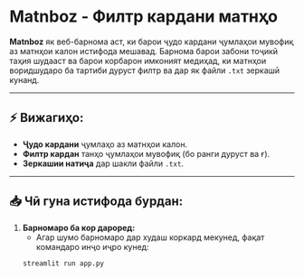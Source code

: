 # **Matnboz - Филтр кардани матнҳо**

**Matnboz** як веб-барнома аст, ки барои ҷудо кардани ҷумлаҳои мувофиқ аз матнҳои калон истифода мешавад. Барнома барои забони тоҷикӣ таҳия шудааст ва барои корбарон имконият медиҳад, ки матнҳои воридшударо ба тартиби дуруст филтр ва дар як файли `.txt` зеркашӣ кунанд.

---

## ⚡ **Вижагиҳо:**

- **Ҷудо кардани** ҷумлаҳо аз матнҳои калон.
- **Филтр кардан** танҳо ҷумлаҳои мувофиқ (бо ранги дуруст ва ғ).
- **Зеркашии натиҷа** дар шакли файли `.txt`.

---

## 📥 **Чӣ гуна истифода бурдан:**

1. **Барномаро ба кор дароред:**
   - Агар шумо барномаро дар худаш коркард мекунед, фақат командаро инҷо иҷро кунед:
   ```bash
   streamlit run app.py
